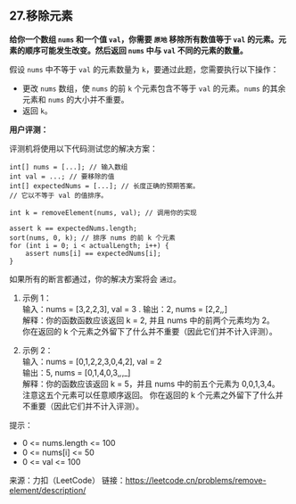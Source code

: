## 27.移除元素

**给你一个数组 `nums` 和一个值 `val`，你需要 `原地` 移除所有数值等于 `val` 的元素。元素的顺序可能发生改变。然后返回 `nums` 中与 `val` 不同的元素的数量。**

假设 `nums` 中不等于 `val` 的元素数量为 `k`，要通过此题，您需要执行以下操作：

- 更改 `nums` 数组，使 `nums` 的前 `k` 个元素包含不等于 `val` 的元素。`nums` 的其余元素和 `nums` 的大小并不重要。
- 返回 `k`。

**用户评测：**

评测机将使用以下代码测试您的解决方案：

```
int[] nums = [...]; // 输入数组
int val = ...; // 要移除的值
int[] expectedNums = [...]; // 长度正确的预期答案。
// 它以不等于 val 的值排序。

int k = removeElement(nums, val); // 调用你的实现

assert k == expectedNums.length;
sort(nums, 0, k); // 排序 nums 的前 k 个元素
for (int i = 0; i < actualLength; i++) {
    assert nums[i] == expectedNums[i];
}
```

如果所有的断言都通过，你的解决方案将会 `通过`。

1. 示例 1：  
   输入：nums = [3,2,2,3], val = 3 .
   输出：2, nums = [2,2,_,_]  
   解释：你的函数函数应该返回 k = 2, 并且 nums 中的前两个元素均为 2。  
   你在返回的 k 个元素之外留下了什么并不重要（因此它们并不计入评测）。

2. 示例 2：  
   输入：nums = [0,1,2,2,3,0,4,2], val = 2  
   输出：5, nums = [0,1,4,0,3,_,_,_]  
   解释：你的函数应该返回 k = 5，并且 nums 中的前五个元素为 0,0,1,3,4。  
   注意这五个元素可以任意顺序返回。
   你在返回的 k 个元素之外留下了什么并不重要（因此它们并不计入评测）。

提示：

- 0 <= nums.length <= 100
- 0 <= nums[i] <= 50
- 0 <= val <= 100

来源：力扣（LeetCode）
链接：https://leetcode.cn/problems/remove-element/description/
